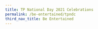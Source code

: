 ```yaml
---
title: TP National Day 2021 Celebrations
permalink: /be-entertained/tpndc
third_nav_title: Be Entertained
---
```


